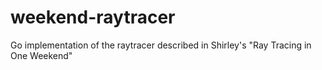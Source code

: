 # weekend-raytracer
Go implementation of the raytracer described in Shirley's "Ray Tracing in One Weekend"
